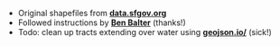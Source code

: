 - Original shapefiles from **[data.sfgov.org](https://data.sfgov.org/Geography/Census-2010-Census-Tracts-for-San-Francisco-Zipped/jyce-hqn2)**
- Followed instructions by **[Ben Balter](http://ben.balter.com/2013/06/26/how-to-convert-shapefiles-to-geojson-for-use-on-github/)** (thanks!)
- Todo: clean up tracts extending over water using **[geojson.io/](http://geojson.io)** (sick!)